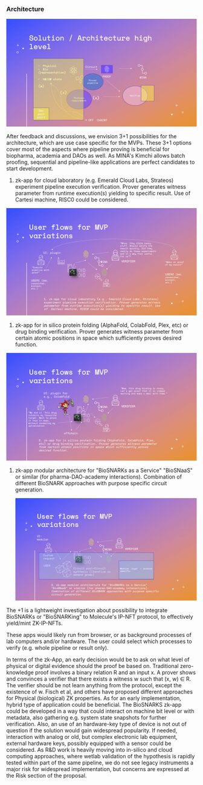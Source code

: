 ### **Architecture**

![2_architecture.jpg](2_architecture.jpg)

After feedback and discussions, we envision 3+1 possibilities for the architecture, which are use case specific for the MVPs. These 3+1 options cover most of the aspects where pipeline proving is beneficial for biopharma, academia and DAOs as well. As MINA's Kimchi allows batch proofing, sequential and pipeline-like applications are perfect candidates to start development.

1. zk-app for cloud laboratory (e.g. Emerald Cloud Labs, Strateos) experiment pipeline execution verification. Prover generates witness parameter from runtime execution(s) yielding to specific result. Use of Cartesi machine, RISC0 could be considered.

![3_cloudlabs.jpg](3_cloudlabs.jpg)

1. zk-app for in silico protein folding (AlphaFold, ColabFold, Plex, etc) or drug binding verification. Prover generates witness parameter from certain atomic positions in space which sufficiently proves desired function.

![4_folding.jpg](4_folding.jpg)

1. zk-app modular architecture for "BioSNARKs as a Service" "BioSNaaS" or similar (for pharma-DAO-academy interactions). Combination of different BioSNARK approaches with purpose specific circuit generation.
    
    ![5_biosnaas.jpg](5_biosnaas.jpg)
    

The +1 is a lightweight investigation about possibility to integrate BioSNARKs or "BioSNARKing" to Molecule's IP-NFT protocol, to effectively yield/mint ZK-IP-NFTs.

These apps would likely run from browser, or as background processes of lab computers and/or hardware. The user could select which processes to verify (e.g. whole pipeline or result only).

In terms of the zk-App, an early decision would be to ask on what level of physical or digital evidence should the proof be based on. Traditional zero-knowledge proof involves a binary relation R and an input x. A prover shows and convinces a verifier that there exists a witness w such that (x, w) ∈ R. The verifier should be not learn anything from the protocol, except the existence of w. Fisch et al, and others have proposed different approaches for Physical (biological) ZK properties. As for an early implementation, hybrid type of application could be beneficial. The BioSNARKS zk-app could be developed in a way that could interact on machine bit level or with metadata, also gathering e.g. system state snapshots for further verification. Also, an use of an hardware-key type of device is not out of question if the solution would gain widespread popularity. If needed, interaction with analog or old, but complex electronic lab equipment, external hardware keys, possibly equipped with a sensor could be considered. As R&D work is heavily moving into in-silico and cloud computing approaches, where wetlab validation of the hypothesis is rapidly tested within part of the same pipeline, we do not see legacy instruments a major risk for widespread implementation, but concerns are expressed at the Risk section of the proposal.
